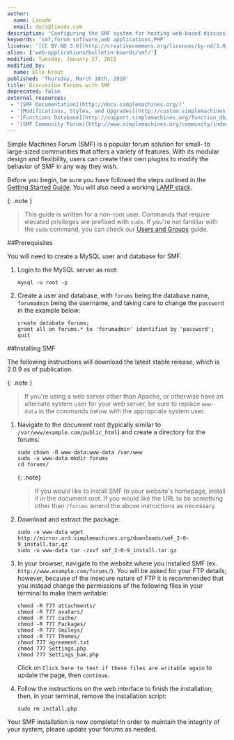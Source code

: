 ```yaml
---
author:
  name: Linode
  email: docs@linode.com
description: 'Configuring the SMF system for hosting web-based discussion forums.'
keywords: 'smf,forum software,web applications,PHP'
license: '[CC BY-ND 3.0](http://creativecommons.org/licenses/by-nd/3.0/us/)'
alias: ['web-applications/bulletin-boards/smf/']
modified: Tuesday, January 27, 2015
modified_by:
  name: Elle Krout
published: 'Thursday, March 18th, 2010'
title: Discussion Forums with SMF
deprecated: false
external_resources:
 - '[SMF Documentation](http://docs.simplemachines.org/)'
 - '[Modifications, Styles, and Upgrades](http://custom.simplemachines.org/)'
 - '[Functions Database](http://support.simplemachines.org/function_db/)'
 - '[SMF Community Forum](http://www.simplemachines.org/community/index.php)'
---
```


Simple Machines Forum (SMF) is a popular forum solution for small- to large-sized communities that offers a variety of features. With its modular design and flexibility, users can create their own plugins to modify the behavior of SMF in any way they wish.

Before you begin, be sure you have followed the steps outlined in the [Getting Started Guide](/docs/getting-started/). You will also need a working [LAMP stack](/docs/websites/lamp/).

{: .note }
>This guide is written for a non-root user. Commands that require elevated privileges are prefixed with ``sudo``. If you're not familiar with the ``sudo`` command, you can check our [Users and Groups](/docs/tools-reference/linux-users-and-groups) guide.

##Prerequisites

You will need to create a MySQL user and database for SMF. 

1.  Login to the MySQL server as root:

        mysql -u root -p

2.  Create a user and database, with `forums` being the database name, `forumadmin` being the username, and taking care to change the `password` in the example below:

        create databate forums;
        grant all on forums.* to 'forumadmin' identified by 'password';
        quit

##Installing SMF

The following instructions will download the latest stable release, which is 2.0.9 as of publication.

{: .note }
> If you're using a web server other than Apache, or otherwise have an alternate system user for your web server, be sure to replace `www-data` in the commands below with the appropriate system user.

1.  Navigate to the document root (typically similar to `/var/www/example.com/public_html`) and create a directory for the forums:

        sudo chown -R www-data:www-data /var/www
        sudo -u www-data mkdir forums
        cd forums/

    {: .note}
    >
    >If you would like to install SMF to your website's homepage, install it in the document root. If you would like the URL to be something other than `/forums` amend the above instructions as necessary.

2.  Download and extract the package:

        sudo -u www-data wget http://mirror.ord.simplemachines.org/downloads/smf_2-0-9_install.tar.gz
        sudo -u www-data tar -zxvf smf_2-0-9_install.tar.gz

3.  In your browser, navigate to the website where you installed SMF (ex. `http://www.example.com/forums/`). You will be asked for your FTP details; however, because of the insecure nature of FTP it is recommended that you instead change the permissions of the following files in your terminal to make them writable:

        chmod -R 777 attachments/
        chmod -R 777 avatars/
        chmod -R 777 cache/ 
        chmod -R 777 Packages/
        chmod -R 777 Smileys/
        chmod -R 777 Themes/
        chmod 777 agreement.txt
        chmod 777 Settings.php
        chmod 777 Settings_bak.php

    Click on `Click here to test if these files are writable again` to update the page, then `continue`.

4.  Follow the instructions on the web interface to finish the installation; then, in your terminal, remove the installation script:

        sudo rm install.php

Your SMF installation is now complete! In order to maintain the integrity of your system, please update your forums as needed.
